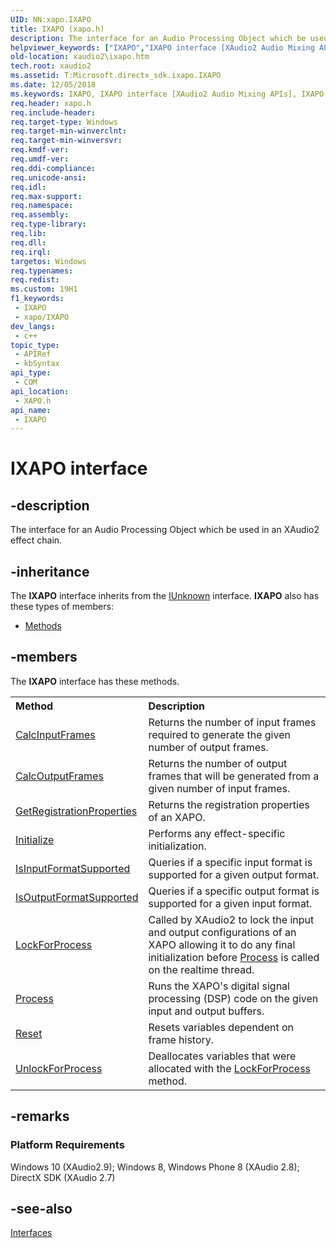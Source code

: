 ```yaml
---
UID: NN:xapo.IXAPO
title: IXAPO (xapo.h)
description: The interface for an Audio Processing Object which be used in an XAudio2 effect chain.
helpviewer_keywords: ["IXAPO","IXAPO interface [XAudio2 Audio Mixing APIs]","IXAPO interface [XAudio2 Audio Mixing APIs]","described","xapo/IXAPO","xaudio2.ixapo"]
old-location: xaudio2\ixapo.htm
tech.root: xaudio2
ms.assetid: T:Microsoft.directx_sdk.ixapo.IXAPO
ms.date: 12/05/2018
ms.keywords: IXAPO, IXAPO interface [XAudio2 Audio Mixing APIs], IXAPO interface [XAudio2 Audio Mixing APIs],described, xapo/IXAPO, xaudio2.ixapo
req.header: xapo.h
req.include-header: 
req.target-type: Windows
req.target-min-winverclnt: 
req.target-min-winversvr: 
req.kmdf-ver: 
req.umdf-ver: 
req.ddi-compliance: 
req.unicode-ansi: 
req.idl: 
req.max-support: 
req.namespace: 
req.assembly: 
req.type-library: 
req.lib: 
req.dll: 
req.irql: 
targetos: Windows
req.typenames: 
req.redist: 
ms.custom: 19H1
f1_keywords:
 - IXAPO
 - xapo/IXAPO
dev_langs:
 - c++
topic_type:
 - APIRef
 - kbSyntax
api_type:
 - COM
api_location:
 - XAPO.h
api_name:
 - IXAPO
---
```


# IXAPO interface


## -description

The interface for an Audio Processing Object which be used in an XAudio2 effect chain.

## -inheritance

The <b xmlns:loc="http://microsoft.com/wdcml/l10n">IXAPO</b> interface inherits from the <a href="https://docs.microsoft.com/windows/desktop/api/unknwn/nn-unknwn-iunknown">IUnknown</a> interface. <b>IXAPO</b> also has these types of members:
<ul>
<li><a href="https://docs.microsoft.com/">Methods</a></li>
</ul>

## -members

The <b>IXAPO</b> interface has these methods.
<table class="members" id="memberListMethods">
<tr>
<th align="left" width="37%">Method</th>
<th align="left" width="63%">Description</th>
</tr>
<tr data="declared;">
<td align="left" width="37%">
<a href="https://docs.microsoft.com/windows/desktop/api/xapo/nf-xapo-ixapo-calcinputframes">CalcInputFrames</a>
</td>
<td align="left" width="63%">
Returns the number of input frames required to generate the given number of output frames.

</td>
</tr>
<tr data="declared;">
<td align="left" width="37%">
<a href="https://docs.microsoft.com/windows/desktop/api/xapo/nf-xapo-ixapo-calcoutputframes">CalcOutputFrames</a>
</td>
<td align="left" width="63%">
Returns the number of output frames that will be generated from a given number of input frames.

</td>
</tr>
<tr data="declared;">
<td align="left" width="37%">
<a href="https://docs.microsoft.com/windows/desktop/api/xapo/nf-xapo-ixapo-getregistrationproperties">GetRegistrationProperties</a>
</td>
<td align="left" width="63%">
Returns the registration properties of an XAPO. 

</td>
</tr>
<tr data="declared;">
<td align="left" width="37%">
<a href="https://docs.microsoft.com/windows/desktop/api/xapo/nf-xapo-ixapo-initialize">Initialize</a>
</td>
<td align="left" width="63%">
Performs any effect-specific initialization.

</td>
</tr>
<tr data="declared;">
<td align="left" width="37%">
<a href="https://docs.microsoft.com/windows/desktop/api/xapo/nf-xapo-ixapo-isinputformatsupported">IsInputFormatSupported</a>
</td>
<td align="left" width="63%">
Queries if a specific input format is supported for a given output format.

</td>
</tr>
<tr data="declared;">
<td align="left" width="37%">
<a href="https://docs.microsoft.com/windows/desktop/api/xapo/nf-xapo-ixapo-isoutputformatsupported">IsOutputFormatSupported</a>
</td>
<td align="left" width="63%">
Queries if a specific output format is supported for a given input format.

</td>
</tr>
<tr data="declared;">
<td align="left" width="37%">
<a href="https://docs.microsoft.com/windows/desktop/api/xapo/nf-xapo-ixapo-lockforprocess">LockForProcess</a>
</td>
<td align="left" width="63%">
Called by XAudio2 to lock the input and output configurations of an XAPO allowing it to do any final initialization before <a href="https://docs.microsoft.com/windows/desktop/api/xapo/nf-xapo-ixapo-process">Process</a> is called on the realtime thread.

</td>
</tr>
<tr data="declared;">
<td align="left" width="37%">
<a href="https://docs.microsoft.com/windows/desktop/api/xapo/nf-xapo-ixapo-process">Process</a>
</td>
<td align="left" width="63%">
Runs the XAPO's digital signal processing (DSP) code on the given input and output buffers.

</td>
</tr>
<tr data="declared;">
<td align="left" width="37%">
<a href="https://docs.microsoft.com/windows/desktop/api/xapo/nf-xapo-ixapo-reset">Reset</a>
</td>
<td align="left" width="63%">
Resets variables dependent on frame history.

</td>
</tr>
<tr data="declared;">
<td align="left" width="37%">
<a href="https://docs.microsoft.com/windows/desktop/api/xapo/nf-xapo-ixapo-unlockforprocess">UnlockForProcess</a>
</td>
<td align="left" width="63%">
Deallocates variables that were allocated with the <a href="https://docs.microsoft.com/windows/desktop/api/xapo/nf-xapo-ixapo-lockforprocess">LockForProcess</a> method.

</td>
</tr>
</table>

## -remarks

<h3><a id="Platform_Requirements"></a><a id="platform_requirements"></a><a id="PLATFORM_REQUIREMENTS"></a>Platform Requirements</h3>
Windows 10 (XAudio2.9); Windows 8, Windows Phone 8 (XAudio 2.8); DirectX SDK (XAudio 2.7)

## -see-also

<a href="https://docs.microsoft.com/windows/desktop/xaudio2/interfaces">Interfaces</a>

